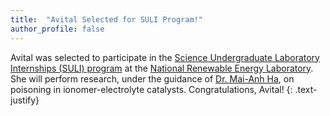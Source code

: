 ```yaml
---
title:  "Avital Selected for SULI Program!"
author_profile: false
---
```


Avital was selected to participate in
the [Science Undergraduate Laboratory Internships (SULI) program](https://science.osti.gov/wdts/suli)
at the [National Renewable Energy Laboratory](https://www.nrel.gov/). She will
perform research, under the guidance
of [Dr. Mai-Anh Ha](https://www.nrel.gov/research/staff/maiahn-ha.html), on
poisoning in ionomer-electrolyte catalysts. Congratulations, Avital!
{: .text-justify}